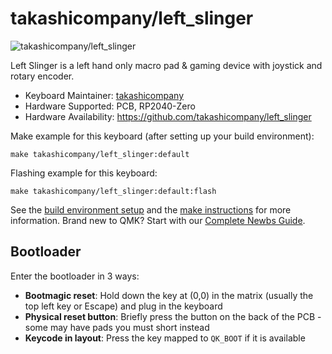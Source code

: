 # takashicompany/left_slinger

![takashicompany/left_slinger](https://i.imgur.com/7U0BMuT.jpeg)

Left Slinger is a left hand only macro pad & gaming device with joystick and rotary encoder.

* Keyboard Maintainer: [takashicompany](https://github.com/takashicompany)
* Hardware Supported: PCB, RP2040-Zero
* Hardware Availability: https://github.com/takashicompany/left_slinger

Make example for this keyboard (after setting up your build environment):

    make takashicompany/left_slinger:default

Flashing example for this keyboard:

    make takashicompany/left_slinger:default:flash

See the [build environment setup](https://docs.qmk.fm/#/getting_started_build_tools) and the [make instructions](https://docs.qmk.fm/#/getting_started_make_guide) for more information. Brand new to QMK? Start with our [Complete Newbs Guide](https://docs.qmk.fm/#/newbs).

## Bootloader

Enter the bootloader in 3 ways:

* **Bootmagic reset**: Hold down the key at (0,0) in the matrix (usually the top left key or Escape) and plug in the keyboard
* **Physical reset button**: Briefly press the button on the back of the PCB - some may have pads you must short instead
* **Keycode in layout**: Press the key mapped to `QK_BOOT` if it is available
